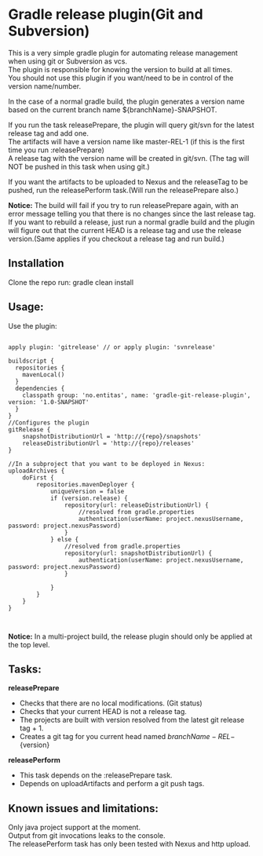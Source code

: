 Gradle release plugin(Git and Subversion)
================================
This is a very simple gradle plugin for automating release management when using git or Subversion as vcs.  
The plugin is responsible for knowing the version to build at all times.  
You should not use this plugin if you want/need to be in control of the version name/number.  

In the case of a normal gradle build, the plugin generates a version name based on the current branch name ${branchName}-SNAPSHOT.

If you run the task releasePrepare, the plugin will query git/svn for the latest release tag and add one.  
The artifacts will have a version name like master-REL-1 (if this is the first time you run :releasePrepare)  
A release tag with the version name will be created in git/svn. (The tag will NOT be pushed in this task when using git.)

If you want the artifacts to be uploaded to Nexus and the releaseTag to be pushed, run the releasePerform task.(Will run the releasePrepare also.)

**Notice:** The build will fail if you try to run releasePrepare again, with an error message telling you that there is no changes since the last release tag.  
If you want to rebuild a release, just run a normal gradle build and the plugin will figure out that the current HEAD is a release tag and use the release version.(Same applies if you checkout a release tag and run build.)

Installation 
------------
Clone the repo
run: gradle clean install 

Usage:
------

Use the plugin:

<pre><code>
apply plugin: 'gitrelease' // or apply plugin: 'svnrelease'

buildscript {
  repositories {
    mavenLocal()
  }
  dependencies {
    classpath group: 'no.entitas', name: 'gradle-git-release-plugin', version: '1.0-SNAPSHOT'
  }
}
//Configures the plugin 
gitRelease {
    snapshotDistributionUrl = 'http://{repo}/snapshots'
    releaseDistributionUrl = 'http://{repo}/releases'
}

//In a subproject that you want to be deployed in Nexus:
uploadArchives {
    doFirst {
        repositories.mavenDeployer {
            uniqueVersion = false
            if (version.release) {
                repository(url: releaseDistributionUrl) {
					//resolved from gradle.properties
                    authentication(userName: project.nexusUsername, password: project.nexusPassword)
                }
            } else {
				//resolved from gradle.properties
                repository(url: snapshotDistributionUrl) {
                    authentication(userName: project.nexusUsername, password: project.nexusPassword)
                }

            }
        }
    }
}

	
</code></pre>
	
**Notice:** In a multi-project build, the release plugin should only be applied at the top level. 

Tasks:
------  
**releasePrepare**  
* Checks that there are no local modifications. (Git status)  
* Checks that your current HEAD is not a release tag.  
* The projects are built with version resolved from the latest git release tag + 1.  
* Creates a git tag for you current head named ${branchName}-REL-${version}  

**releasePerform**  
* This task depends on the :releasePrepare task.  
* Depends on uploadArtifacts and perform a git push tags.  

Known issues and limitations:
-------------
Only java project support at the moment.  
Output from git invocations leaks to the console.  
The releasePerform task has only been tested with Nexus and http upload.  